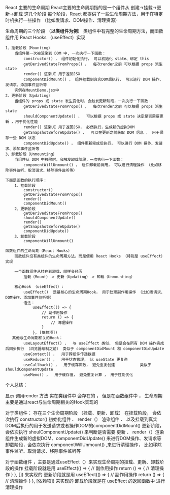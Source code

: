 React 主要的生命周期
    React主要的生命周期指的是一个组件从 创建->挂载->更新->卸载 这几个阶段
    每个阶段，React 都提供了一些生命周期方法，用于在特定时机执行一些操作 （比如发请求、DOM操作、清理资源）

生命周期的三个阶段 （**以类组件为例**）
    类组件中有完整的生命周期方法，而函数组件用 React Hooks （useEffect）实现
    
    1、挂载阶段（Mounting）
        当组件第一次被渲染到 DOM 中, 一次执行一下函数：
            constructor() ， 组件初始化执行， 可以初始化 state、绑定 this
            getDerivedStateFromProps() ，  每次render之前 可以根据 props 派生 state
            render() 渲染UI 用于返回JSX
            componentDidMount() ， 组件挂载到真实DOM后执行， 可以进行 DOM 操作、发请求、添加事件监听等
        实例在MountDemo.jsx中
    2、更新阶段（Updating）
        当组件的 props 或 state 发生变化时，会触发更新阶段，一次执行一下函数：
            getDerivedStateFromProps() ，  每次render之前 可以根据 props 派生 state 
            shouldComponentUpdate() ，  可以根据 props 或 state 决定是否需要更新 ，用于优化性能
            render() 渲染UI 用于返回JSX， 必然执行，生成新的虚拟DOM
            getSnapshotBeforeUpdate() ，  可以在更新之前获取 DOM 信息 ， 用于保存一些 DOM 状态
            componentDidUpdate() ， 组件更新完成后执行， 可以进行 DOM 操作、发请求、添加事件监听等
    3、卸载阶段（Unmounting）
        当组件从 DOM 中移除时，会触发卸载阶段，一次执行一下函数：
            componentWillUnmount() ， 组件卸载前调用， 可以进行清理操作 （比如移除事件监听、取消请求、移除事件监听等）
    
    下面是函数的执行顺序：
        1、挂载阶段
            constructor()
            getDerivedStateFromProps()
            render()
            componentDidMount()
        2、更新阶段
            getDerivedStateFromProps()
            shouldComponentUpdate()
            render()
            getSnapshotBeforeUpdate()
            componentDidUpdate()
        3、卸载阶段
            componentWillUnmount()
        
    函数组件的生命周期（React Hooks）
        函数组件没有类组件的生命周期方法，而是使用 React Hooks （特别是 useEffect） 实现
        
        一个函数组件从挂在到卸载，同样会经历
            挂载（Mount）-> 更新（Updating）-> 卸载（Unmounting）

        核心Hook （useEffect）:
            useEffect()  是最核心的生命周期Hook， 用于处理副作用操作 （比如发请求、DOM操作、添加事件监听等）
            语法：
                useEffect(() => {
                    // 副作用操作
                    return () => {
                        // 清理操作
                    }
                }, [依赖项])
       其他与生命周期相关的Hook：
            useLayoutEffect() ，  与 useEffect 类似， 但是会在所有 DOM 操作完成后同步执行 （浏览器绘制之前） 类似于 componentDidMount 和 componentDidUpdate
            useContext() ，  用于跨组件传递数据
            useReducer() ，  用于状态管理， 比 useState 更复杂
            useCallback() ，  用于缓存函数， 避免重复创建           类似于shouldComponentUpdate
            useMemo() ，  用于缓存值， 避免重复计算 ， 用于性能优化






个人总结：

显示 调用render 方法 实在类组件中 会存在的 ， 但是在函数组件中 ， 生命周期主要是通过react与生命周期相关的Hook实现的

对于类组件： 存在三个生命周期阶段 （挂载、更新、卸载）
    在挂载阶段， 会依次执行 constructor() 初始化组件 、  render（） 渲染组件 、 以及挂载到真实DOM后执行的用于发送请求或者操作DOM的componentDidMount()
    更新阶段，会依次执行 shoulComponentUpdate() 来判断是否需要 更新 、 render（）渲染组件生成新的虚拟DOM、componentDidUpdate() 来进行DOM操作、发请求等
    卸载阶段，会依次执行 componentWillUnmount() ,来进行清理操作， 比如移除事件监听、取消请求、移除事件监听等

对于函数组件 ，主要是通过useEffect（）来实现生命周期的挂载、更新、卸载阶段的操作
    挂载阶段就是用 useEffect(() => {
        // 副作用操作
        return () => {
            // 清理操作
        }
    }, [])  来实现的
    更新阶段就是用 useEffect(() => {
        // 副作用操作
        return () => {
            // 清理操作
        }
    }, [依赖项])  来实现的
    卸载阶段就是在 useEffect 的返回函数中 进行清理操作